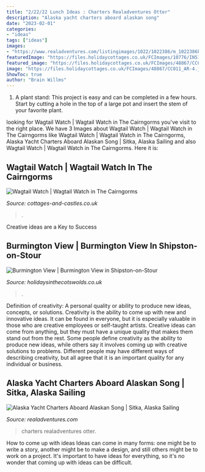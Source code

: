 ```yaml
---
title: "2/22/22 Lunch Ideas : Charters Realadventures Otter"
description: "Alaska yacht charters aboard alaskan song"
date: "2023-02-01"
categories:
- "ideas"
tags: ["ideas"]
images:
- "https://www.realadventures.com/listingimages/1022/1022386/m_1022386k_300.jpg"
featuredImage: "https://files.holidaycottages.co.uk/FCImages/10776/IN515-17eh.jpg?width=770"
featured_image: "https://files.holidaycottages.co.uk/FCImages/48867/CC011_AR-4.jpg?width=770"
image: "https://files.holidaycottages.co.uk/FCImages/48867/CC011_AR-4.jpg?width=770"
ShowToc: true
author: "Brain Willms"
---
```



1. A plant stand: This project is easy and can be completed in a few hours. Start by cutting a hole in the top of a large pot and insert the stem of your favorite plant.

	

		
looking for Wagtail Watch | Wagtail Watch in The Cairngorms you've visit to the right place. We have 3 Images about Wagtail Watch | Wagtail Watch in The Cairngorms like Wagtail Watch | Wagtail Watch in The Cairngorms, Alaska Yacht Charters Aboard Alaskan Song | Sitka, Alaska Sailing and also Wagtail Watch | Wagtail Watch in The Cairngorms. Here it is:
		
    
## Wagtail Watch | Wagtail Watch In The Cairngorms

<img loading=lazy src="https://files.holidaycottages.co.uk/FCImages/10776/IN515-17eh.jpg?width=770" onerror="this.onerror=null;this.src='https://tse3.mm.bing.net/th?id=OIP.Q5Z-JyHzK5nvX8oCxi2aCgHaFj&amp;pid=15.1';" alt="Wagtail Watch | Wagtail Watch in The Cairngorms">

_Source: cottages-and-castles.co.uk_

>. 

	

Creative ideas are a Key to Success

    
## Burmington View | Burmington View In Shipston-on-Stour

<img loading=lazy src="https://files.holidaycottages.co.uk/FCImages/48867/CC011_AR-4.jpg?width=770" onerror="this.onerror=null;this.src='https://tse4.mm.bing.net/th?id=OIP.wT4kM3PalbEv0hk_50zBygHaFj&amp;pid=15.1';" alt="Burmington View | Burmington View in Shipston-on-Stour">

_Source: holidaysinthecotswolds.co.uk_

>. 

	

Definition of creativity: A personal quality or ability to produce new ideas, concepts, or solutions.
Creativity is the ability to come up with new and innovative ideas. It can be found in everyone, but it is especially valuable in those who are creative employees or self-taught artists. Creative ideas can come from anything, but they must have a unique quality that makes them stand out from the rest. Some people define creativity as the ability to produce new ideas, while others say it involves coming up with creative solutions to problems. Different people may have different ways of describing creativity, but all agree that it is an important quality for any individual or business.

    
## Alaska Yacht Charters Aboard Alaskan Song | Sitka, Alaska Sailing

<img loading=lazy src="https://www.realadventures.com/listingimages/1022/1022386/m_1022386k_300.jpg" onerror="this.onerror=null;this.src='https://tse4.mm.bing.net/th?id=OIP.S9RxhfFx44wtcOXPGOPpCgAAAA&amp;pid=15.1';" alt="Alaska Yacht Charters Aboard Alaskan Song | Sitka, Alaska Sailing">

_Source: realadventures.com_

>charters realadventures otter. 

	

How to come up with ideas
Ideas can come in many forms: one might be to write a story, another might be to make a design, and still others might be to work on a project. It's important to have ideas for everything, so it's no wonder that coming up with ideas can be difficult.

